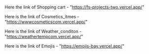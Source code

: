 Here the link of Shopping cart - "https://fs-projects-two.vercel.app/"

Here is the link of Cosmetics_itmes - "https://wwwcosmeticscom.vercel.app/"

Here is the link of Weather_conditon - "https://weathertempcom.vercel.app/"

Here is the link of Emojis - "https://emojis-bay.vercel.app/"
